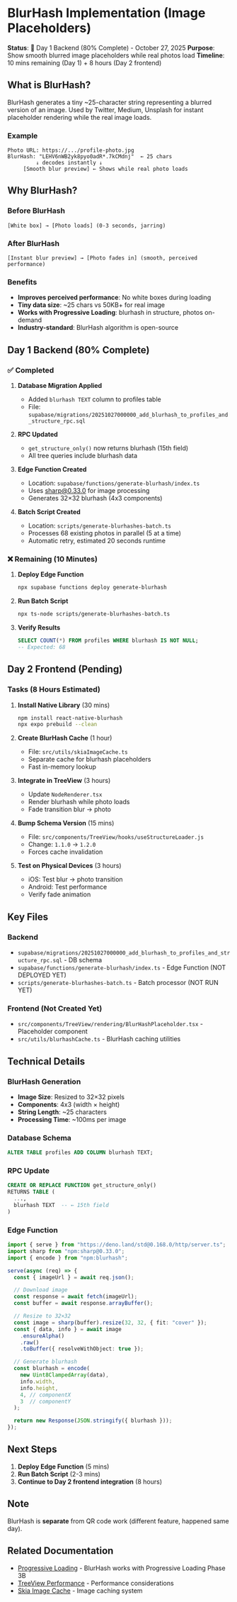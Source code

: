 # BlurHash Implementation (Image Placeholders)

**Status**: 🚧 Day 1 Backend (80% Complete) - October 27, 2025
**Purpose**: Show smooth blurred image placeholders while real photos load
**Timeline**: 10 mins remaining (Day 1) + 8 hours (Day 2 frontend)

## What is BlurHash?

BlurHash generates a tiny ~25-character string representing a blurred version of an image. Used by Twitter, Medium, Unsplash for instant placeholder rendering while the real image loads.

### Example
```
Photo URL: https://.../profile-photo.jpg
BlurHash: "LEHV6nWB2yk8pyo0adR*.7kCMdnj"  ← 25 chars
         ↓ decodes instantly ↓
     [Smooth blur preview] ← Shows while real photo loads
```

## Why BlurHash?

### Before BlurHash
```
[White box] → [Photo loads] (0-3 seconds, jarring)
```

### After BlurHash
```
[Instant blur preview] → [Photo fades in] (smooth, perceived performance)
```

### Benefits
- **Improves perceived performance**: No white boxes during loading
- **Tiny data size**: ~25 chars vs 50KB+ for real image
- **Works with Progressive Loading**: blurhash in structure, photos on-demand
- **Industry-standard**: BlurHash algorithm is open-source

## Day 1 Backend (80% Complete)

### ✅ Completed

1. **Database Migration Applied**
   - Added `blurhash TEXT` column to profiles table
   - File: `supabase/migrations/20251027000000_add_blurhash_to_profiles_and_structure_rpc.sql`

2. **RPC Updated**
   - `get_structure_only()` now returns blurhash (15th field)
   - All tree queries include blurhash data

3. **Edge Function Created**
   - Location: `supabase/functions/generate-blurhash/index.ts`
   - Uses sharp@0.33.0 for image processing
   - Generates 32×32 blurhash (4x3 components)

4. **Batch Script Created**
   - Location: `scripts/generate-blurhashes-batch.ts`
   - Processes 68 existing photos in parallel (5 at a time)
   - Automatic retry, estimated 20 seconds runtime

### ❌ Remaining (10 Minutes)

1. **Deploy Edge Function**
   ```bash
   npx supabase functions deploy generate-blurhash
   ```

2. **Run Batch Script**
   ```bash
   npx ts-node scripts/generate-blurhashes-batch.ts
   ```

3. **Verify Results**
   ```sql
   SELECT COUNT(*) FROM profiles WHERE blurhash IS NOT NULL;
   -- Expected: 68
   ```

## Day 2 Frontend (Pending)

### Tasks (8 Hours Estimated)

1. **Install Native Library** (30 mins)
   ```bash
   npm install react-native-blurhash
   npx expo prebuild --clean
   ```

2. **Create BlurHash Cache** (1 hour)
   - File: `src/utils/skiaImageCache.ts`
   - Separate cache for blurhash placeholders
   - Fast in-memory lookup

3. **Integrate in TreeView** (3 hours)
   - Update `NodeRenderer.tsx`
   - Render blurhash while photo loads
   - Fade transition blur → photo

4. **Bump Schema Version** (15 mins)
   - File: `src/components/TreeView/hooks/useStructureLoader.js`
   - Change: `1.1.0` → `1.2.0`
   - Forces cache invalidation

5. **Test on Physical Devices** (3 hours)
   - iOS: Test blur → photo transition
   - Android: Test performance
   - Verify fade animation

## Key Files

### Backend
- `supabase/migrations/20251027000000_add_blurhash_to_profiles_and_structure_rpc.sql` - DB schema
- `supabase/functions/generate-blurhash/index.ts` - Edge Function (NOT DEPLOYED YET)
- `scripts/generate-blurhashes-batch.ts` - Batch processor (NOT RUN YET)

### Frontend (Not Created Yet)
- `src/components/TreeView/rendering/BlurHashPlaceholder.tsx` - Placeholder component
- `src/utils/blurhashCache.ts` - BlurHash caching utilities

## Technical Details

### BlurHash Generation
- **Image Size**: Resized to 32×32 pixels
- **Components**: 4x3 (width × height)
- **String Length**: ~25 characters
- **Processing Time**: ~100ms per image

### Database Schema
```sql
ALTER TABLE profiles ADD COLUMN blurhash TEXT;
```

### RPC Update
```sql
CREATE OR REPLACE FUNCTION get_structure_only()
RETURNS TABLE (
  ...,
  blurhash TEXT  -- ← 15th field
)
```

### Edge Function
```typescript
import { serve } from "https://deno.land/std@0.168.0/http/server.ts";
import sharp from "npm:sharp@0.33.0";
import { encode } from "npm:blurhash";

serve(async (req) => {
  const { imageUrl } = await req.json();

  // Download image
  const response = await fetch(imageUrl);
  const buffer = await response.arrayBuffer();

  // Resize to 32×32
  const image = sharp(buffer).resize(32, 32, { fit: "cover" });
  const { data, info } = await image
    .ensureAlpha()
    .raw()
    .toBuffer({ resolveWithObject: true });

  // Generate blurhash
  const blurhash = encode(
    new Uint8ClampedArray(data),
    info.width,
    info.height,
    4, // componentX
    3  // componentY
  );

  return new Response(JSON.stringify({ blurhash }));
});
```

## Next Steps

1. **Deploy Edge Function** (5 mins)
2. **Run Batch Script** (2-3 mins)
3. **Continue to Day 2 frontend integration** (8 hours)

## Note

BlurHash is **separate** from QR code work (different feature, happened same day).

## Related Documentation

- [Progressive Loading](../PTS/README.md) - BlurHash works with Progressive Loading Phase 3B
- [TreeView Performance](../TREEVIEW_PERFORMANCE_OPTIMIZATION.md) - Performance considerations
- [Skia Image Cache](../architecture/SKIA_FEATURE_FEASIBILITY_REPORT.md) - Image caching system
